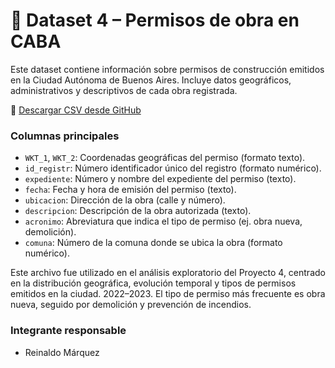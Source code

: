 # 📁 Dataset 4 – Permisos de obra en CABA

Este dataset contiene información sobre permisos de construcción emitidos en la Ciudad Autónoma de Buenos Aires. Incluye datos geográficos, administrativos y descriptivos de cada obra registrada.

🔗 [Descargar CSV desde GitHub](https://raw.githubusercontent.com/GFrankTI/Building-Energy-dataset-extended/refs/heads/main/Permisos%20de%20Trabajo%20de%20Construcci%C3%B3n%2C%20Buenos%20Aires%20Argentina.csv)

### Columnas principales
- `WKT_1`, `WKT_2`: Coordenadas geográficas del permiso (formato texto).
- `id_registr`: Número identificador único del registro (formato numérico).
- `expediente`: Número y nombre del expediente del permiso (texto).
- `fecha`: Fecha y hora de emisión del permiso (texto).
- `ubicacion`: Dirección de la obra (calle y número).
- `descripcion`: Descripción de la obra autorizada (texto).
- `acronimo`: Abreviatura que indica el tipo de permiso (ej. obra nueva, demolición).
- `comuna`: Número de la comuna donde se ubica la obra (formato numérico).

Este archivo fue utilizado en el análisis exploratorio del Proyecto 4, centrado en la distribución geográfica, evolución temporal y tipos de permisos emitidos en la ciudad.
2022–2023. El tipo de permiso más frecuente es obra nueva, seguido por demolición y prevención de incendios.

### Integrante responsable
- Reinaldo Márquez
